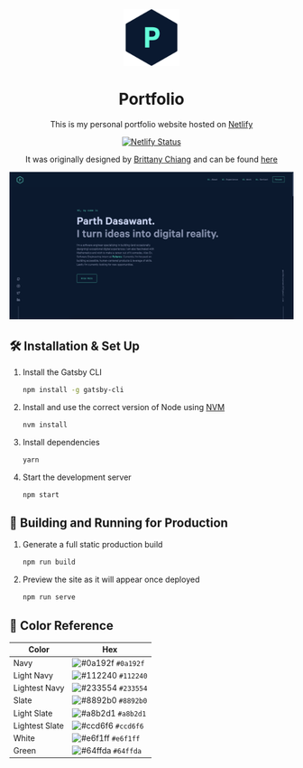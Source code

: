 <div align="center">
  <img alt="Logo" src="https://raw.githubusercontent.com/parthdasawant/portfolio/main/src/images/logo.png" width="100" />
</div>
<h1 align="center">
  Portfolio 
</h1>
<p align="center">
  This is my personal portfolio website hosted on <a href="https://parthdasawant.netlify.app/">Netlify</a>
  
</p>

<p align="center">
  <a href="https://app.netlify.com/sites/parthdasawant/deploys" target="_blank">
    <img src="https://api.netlify.com/api/v1/badges/cd377b36-3019-4ffc-a4d0-226cf28ac1f1/deploy-status" alt="Netlify Status" />
  </a>
</p>

<p align="center">
  It was originally designed by <a href="https://github.com/bchiang7" target="_blank">Brittany Chiang</a> and can be found <a href="https://brittanychiang.com/" target="_blank">here</a>
</p>

![demo](https://raw.githubusercontent.com/parthdasawant/portfolio/main/src/images/demo.png)


## 🛠 Installation & Set Up

1. Install the Gatsby CLI

   ```sh
   npm install -g gatsby-cli
   ```

2. Install and use the correct version of Node using [NVM](https://github.com/nvm-sh/nvm)

   ```sh
   nvm install
   ```

3. Install dependencies

   ```sh
   yarn
   ```

4. Start the development server

   ```sh
   npm start
   ```

## 🚀 Building and Running for Production

1. Generate a full static production build

   ```sh
   npm run build
   ```

1. Preview the site as it will appear once deployed

   ```sh
   npm run serve
   ```

## 🎨 Color Reference

| Color          | Hex                                                                |
| -------------- | ------------------------------------------------------------------ |
| Navy           | ![#0a192f](https://via.placeholder.com/10/0a192f?text=+) `#0a192f` |
| Light Navy     | ![#112240](https://via.placeholder.com/10/0a192f?text=+) `#112240` |
| Lightest Navy  | ![#233554](https://via.placeholder.com/10/303C55?text=+) `#233554` |
| Slate          | ![#8892b0](https://via.placeholder.com/10/8892b0?text=+) `#8892b0` |
| Light Slate    | ![#a8b2d1](https://via.placeholder.com/10/a8b2d1?text=+) `#a8b2d1` |
| Lightest Slate | ![#ccd6f6](https://via.placeholder.com/10/ccd6f6?text=+) `#ccd6f6` |
| White          | ![#e6f1ff](https://via.placeholder.com/10/e6f1ff?text=+) `#e6f1ff` |
| Green          | ![#64ffda](https://via.placeholder.com/10/64ffda?text=+) `#64ffda` |
